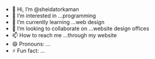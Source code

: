 - 👋 Hi, I’m @sheidatorkaman
- 👀 I’m interested in ...programming
- 🌱 I’m currently learning ...web design
- 💞️ I’m looking to collaborate on ...website design offices
- 📫 How to reach me ...through my website
- 😄 Pronouns: ...
- ⚡ Fun fact: ...

<!---
sheidatorkaman/sheidatorkaman is a ✨ special ✨ repository because its `README.md` (this file) appears on your GitHub profile.
You can click the Preview link to take a look at your changes.
--->
